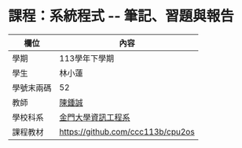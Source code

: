 # 課程：系統程式 -- 筆記、習題與報告

欄位 | 內容
-----|--------
學期 | 113學年下學期
學生 | 林小蓮
學號末兩碼 | 52
教師 | [陳鍾誠](https://www.nqu.edu.tw/educsie/index.php?act=blog&code=list&ids=4)
學校科系 | [金門大學資訊工程系](https://www.nqu.edu.tw/educsie/index.php)
課程教材 | https://github.com/ccc113b/cpu2os
